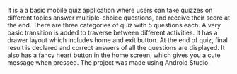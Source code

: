 It is a a basic mobile quiz application where users can take quizzes on different topics answer multiple-choice questions, and receive their score at the end.
There are three categories of quiz with 5 questions each.
A very basic transition is added to traverse between different activities.
It has a drawer layout which includes home and exit button.
At the end of quiz, final result is declared and correct answers of all the questions are displayed.
It also has a fancy heart button in the home screen, which gives you a cute message when pressed.
The project was made using Android Studio.
